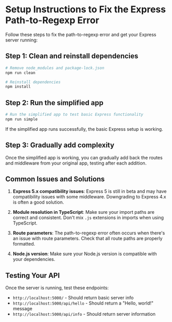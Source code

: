 # Setup Instructions to Fix the Express Path-to-Regexp Error

Follow these steps to fix the path-to-regexp error and get your Express server running:

## Step 1: Clean and reinstall dependencies

```bash
# Remove node_modules and package-lock.json
npm run clean

# Reinstall dependencies
npm install
```

## Step 2: Run the simplified app

```bash
# Run the simplified app to test basic Express functionality
npm run simple
```

If the simplified app runs successfully, the basic Express setup is working.

## Step 3: Gradually add complexity

Once the simplified app is working, you can gradually add back the routes and middleware from your original app, testing after each addition.

## Common Issues and Solutions

1. **Express 5.x compatibility issues**: Express 5 is still in beta and may have compatibility issues with some middleware. Downgrading to Express 4.x is often a good solution.

2. **Module resolution in TypeScript**: Make sure your import paths are correct and consistent. Don't mix `.js` extensions in imports when using TypeScript.

3. **Route parameters**: The path-to-regexp error often occurs when there's an issue with route parameters. Check that all route paths are properly formatted.

4. **Node.js version**: Make sure your Node.js version is compatible with your dependencies.

## Testing Your API

Once the server is running, test these endpoints:

- `http://localhost:5000/` - Should return basic server info
- `http://localhost:5000/api/hello` - Should return a "Hello, world!" message
- `http://localhost:5000/api/info` - Should return server information
